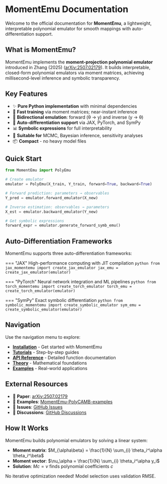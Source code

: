 # MomentEmu Documentation

Welcome to the official documentation for **MomentEmu**, a lightweight, interpretable polynomial emulator for smooth mappings with auto-differentiation support.

## What is MomentEmu?

MomentEmu implements the **moment-projection polynomial emulator** introduced in Zhang (2025) ([arXiv:2507.02179](https://arxiv.org/abs/2507.02179)). It builds interpretable, closed-form polynomial emulators via moment matrices, achieving millisecond-level inference and symbolic transparency.

## Key Features

- ✨ **Pure Python implementation** with minimal dependencies
- 🚀 **Fast training** via moment matrices; near-instant inference
- 🔄 **Bidirectional emulation**: forward (θ → y) and inverse (y → θ)
- 🧮 **Auto-differentiation support** via JAX, PyTorch, and SymPy
- 📊 **Symbolic expressions** for full interpretability
- 🎯 **Suitable for** MCMC, Bayesian inference, sensitivity analyses
- 📦 **Compact** - no heavy model files

## Quick Start

```python
from MomentEmu import PolyEmu

# Create emulator
emulator = PolyEmu(X_train, Y_train, forward=True, backward=True)

# Forward prediction: parameters → observables
Y_pred = emulator.forward_emulator(X_new)

# Inverse estimation: observables → parameters
X_est = emulator.backward_emulator(Y_new)

# Get symbolic expressions
forward_expr = emulator.generate_forward_symb_emu()
```

## Auto-Differentiation Frameworks

MomentEmu supports three auto-differentiation frameworks:

=== "JAX"
    High-performance computing with JIT compilation
    ```python
    from jax_momentemu import create_jax_emulator
    jax_emu = create_jax_emulator(emulator)
    ```

=== "PyTorch"
    Neural network integration and ML pipelines
    ```python
    from torch_momentemu import create_torch_emulator
    torch_emu = create_torch_emulator(emulator)
    ```

=== "SymPy"
    Exact symbolic differentiation
    ```python
    from symbolic_momentemu import create_symbolic_emulator
    sym_emu = create_symbolic_emulator(emulator)
    ```

## Navigation

Use the navigation menu to explore:

- **[Installation](installation/quick-start.md)** - Get started with MomentEmu
- **[Tutorials](tutorials/getting-started.md)** - Step-by-step guides
- **[API Reference](api/core.md)** - Detailed function documentation
- **[Theory](theory/mathematical-background.md)** - Mathematical foundations
- **[Examples](examples/use-cases.md)** - Real-world applications

## External Resources

- 📄 **Paper**: [arXiv:2507.02179](https://arxiv.org/abs/2507.02179)
- 🧪 **Examples**: [MomentEmu-PolyCAMB-examples](https://github.com/MomentEmu/MomentEmu-PolyCAMB-examples)
- 🐛 **Issues**: [GitHub Issues](https://github.com/zzhang0123/MomentEmu/issues)
- 💬 **Discussions**: [GitHub Discussions](https://github.com/zzhang0123/MomentEmu/discussions)

## How It Works

MomentEmu builds polynomial emulators by solving a linear system:

- **Moment matrix**: $M_{\alpha\beta} = \frac{1}{N} \sum_{i} \theta_i^\alpha \theta_i^\beta$
- **Moment vector**: $\nu_\alpha = \frac{1}{N} \sum_{i} \theta_i^\alpha y_i$
- **Solution**: $M c = \nu$ finds polynomial coefficients $c$

No iterative optimization needed! Model selection uses validation RMSE.
